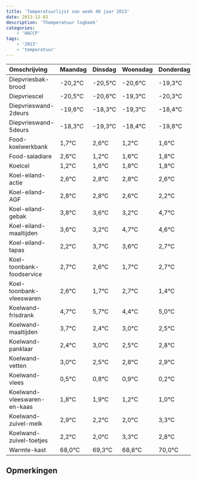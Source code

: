 ```yaml
---
title: 'Temperatuurlijst van week 48 jaar 2013'
date: 2013-12-01
description: 'Themperatuur logboek'
categories:
    - 'HACCP'
tags:
    - '2013'
    - 'temperatuur'
---
```

|Omschrijving|Maandag|Dinsdag|Woensdag|Donderdag|Vrijdag|Zaterdag|Zondag|
|:---|:---|:---|:---|:---|:---|:---|:---|
|Diepvriesbak-brood|-20,2°C|-20,5°C|-20,6°C|-19,3°C|-20,3°C|-19,4°C|-20,8°C|
|Diepvriescel|-20,5°C|-20,6°C|-19,3°C|-20,3°C|-19,4°C|-20,8°C|-20,4°C|
|Diepvrieswand-2deurs|-19,6°C|-18,3°C|-19,3°C|-18,4°C|-19,8°C|-19,4°C|-19,2°C|
|Diepvrieswand-5deurs|-18,3°C|-19,3°C|-18,4°C|-19,8°C|-19,4°C|-19,2°C|-19,2°C|
|Food-koelwerkbank|1,7°C|2,6°C|1,2°C|1,6°C|1,8°C|1,8°C|1,6°C|
|Food-saladiare|2,6°C|1,2°C|1,6°C|1,8°C|1,8°C|1,6°C|1,2°C|
|Koelcel|1,2°C|1,6°C|1,8°C|1,8°C|1,6°C|1,2°C|2,7°C|
|Koel-eiland-actie|2,6°C|2,8°C|2,8°C|2,6°C|2,2°C|3,7°C|3,6°C|
|Koel-eiland-AGF|2,8°C|2,8°C|2,6°C|2,2°C|3,7°C|3,6°C|2,7°C|
|Koel-eiland-gebak|3,8°C|3,6°C|3,2°C|4,7°C|4,6°C|3,7°C|4,7°C|
|Koel-eiland-maaltijden|3,6°C|3,2°C|4,7°C|4,6°C|3,7°C|4,7°C|3,4°C|
|Koel-eiland-tapas|2,2°C|3,7°C|3,6°C|2,7°C|3,7°C|2,4°C|3,0°C|
|Koel-toonbank-foodservice|2,7°C|2,6°C|1,7°C|2,7°C|1,4°C|2,0°C|1,5°C|
|Koel-toonbank-vleeswaren|2,6°C|1,7°C|2,7°C|1,4°C|2,0°C|1,5°C|1,8°C|
|Koelwand-frisdrank|4,7°C|5,7°C|4,4°C|5,0°C|4,5°C|4,8°C|4,9°C|
|Koelwand-maaltijden|3,7°C|2,4°C|3,0°C|2,5°C|2,8°C|2,9°C|2,2°C|
|Koelwand-panklaar|2,4°C|3,0°C|2,5°C|2,8°C|2,9°C|2,2°C|2,0°C|
|Koelwand-vetten|3,0°C|2,5°C|2,8°C|2,9°C|2,2°C|2,0°C|3,3°C|
|Koelwand-vlees|0,5°C|0,8°C|0,9°C|0,2°C|0,0°C|1,3°C|0,8°C|
|Koelwand-vleeswaren-en-kaas|1,8°C|1,9°C|1,2°C|1,0°C|2,3°C|1,8°C|3,0°C|
|Koelwand-zuivel-melk|2,9°C|2,2°C|2,0°C|3,3°C|2,8°C|4,0°C|3,2°C|
|Koelwand-zuivel-toetjes|2,2°C|2,0°C|3,3°C|2,8°C|4,0°C|3,2°C|2,2°C|
|Warmte-kast|68,0°C|69,3°C|68,8°C|70,0°C|69,2°C|68,2°C|69,2°C|

## Opmerkingen


